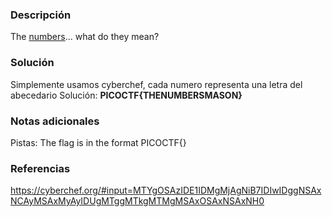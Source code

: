 
### Descripción 
The [numbers](https://jupiter.challenges.picoctf.org/static/f209a32253affb6f547a585649ba4fda/the_numbers.png)... what do they mean?
### Solución
Simplemente usamos cyberchef, cada numero representa una letra del abecedario
Solución: **PICOCTF{THENUMBERSMASON}**
### Notas adicionales
Pistas: 
	The flag is in the format PICOCTF{}
### Referencias 
https://cyberchef.org/#input=MTYgOSAzIDE1IDMgMjAgNiB7IDIwIDggNSAxNCAyMSAxMyAyIDUgMTggMTkgMTMgMSAxOSAxNSAxNH0